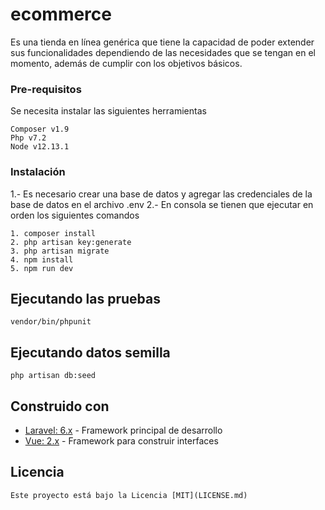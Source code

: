 # ecommerce

Es una tienda en línea genérica que tiene la capacidad de poder extender sus funcionalidades dependiendo de las necesidades que se tengan en el momento, además de cumplir con los objetivos básicos.

### Pre-requisitos

Se necesita instalar las siguientes herramientas

```
Composer v1.9
Php v7.2
Node v12.13.1
```

### Instalación 

1.- Es necesario crear una base de datos y agregar las credenciales de la base de datos en el archivo .env
2.- En consola se tienen que ejecutar en orden los siguientes comandos

```
1. composer install
2. php artisan key:generate
3. php artisan migrate
4. npm install
5. npm run dev
```

## Ejecutando las pruebas

```
vendor/bin/phpunit
```

## Ejecutando datos semilla

```
php artisan db:seed
```

## Construido con 

* [Laravel: 6.x](https://laravel.com/docs/6.x) - Framework principal de desarrollo
* [Vue: 2.x](https://vuejs.org/) - Framework para construir interfaces


## Licencia

```
Este proyecto está bajo la Licencia [MIT](LICENSE.md)
```
